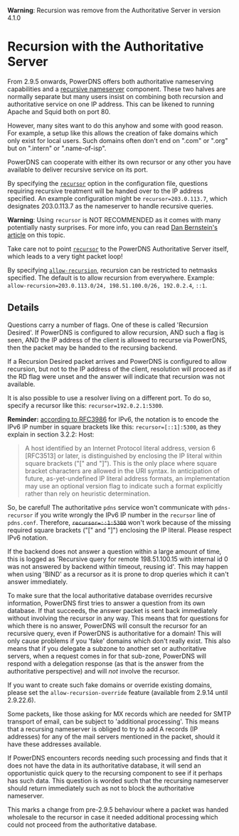 **Warning**: Recursion was remove from the Authoritative Server in version 4.1.0

# Recursion with the Authoritative Server
From 2.9.5 onwards, PowerDNS offers both authoritative nameserving capabilities
and a [recursive nameserver](../recursor/index.md) component. These two halves
are normally separate but many users insist on combining both recursion and
authoritative service on one IP address. This can be likened to running Apache
and Squid both on port 80.

However, many sites want to do this anyhow and some with good reason. For
example, a setup like this allows the creation of fake domains which only exist
for local users. Such domains often don't end on ".com" or ".org" but on
".intern" or ".name-of-isp".

PowerDNS can cooperate with either its own recursor or any other you have
available to deliver recursive service on its port.

By specifying the [`recursor`](settings.md#recursor) option in the configuration
file, questions requiring recursive treatment will be handed over to the IP
address specified. An example configuration might be `recursor=203.0.113.7`,
which designates 203.0.113.7 as the nameserver to handle recursive queries.

**Warning**: Using `recursor` is NOT RECOMMENDED as it comes with many
potentially nasty surprises. For more info, you can read
[Dan Bernstein's article](http://cr.yp.to/djbdns/separation.html) on this topic.

Take care not to point [`recursor`](settings.md#recursor) to the PowerDNS
Authoritative Server itself, which leads to a very tight packet loop!

By specifying [`allow-recursion`](settings.md#allow-recursion), recursion can be
restricted to netmasks specified. The default is to allow recursion from
everywhere. Example: `allow-recursion=203.0.113.0/24, 198.51.100.0/26, 192.0.2.4`, `::1`.

## Details
Questions carry a number of flags. One of these is called 'Recursion Desired'.
If PowerDNS is configured to allow recursion, AND such a flag is seen, AND the
IP address of the client is allowed to recurse via PowerDNS, then the packet may
be handed to the recursing backend.

If a Recursion Desired packet arrives and PowerDNS is configured to allow
recursion, but not to the IP address of the client, resolution will proceed as
if the RD flag were unset and the answer will indicate that recursion was not
available.

It is also possible to use a resolver living on a different port. To do so,
specify a recursor like this: `recursor=192.0.2.1:5300`.

**Reminder:** [according to RFC3986](https://tools.ietf.org/html/rfc3986#section-3.2.2) for IPv6, the notation is to
encode the IPv6 IP number in square brackets like this: `recursor=[::1]:5300`, as
they explain in section 3.2.2: Host:

> A host identified by an Internet Protocol literal address, version 6 [RFC3513] or
later, is distinguished by enclosing the IP literal within square brackets ("[" and "]").
This is the only place where square bracket characters are allowed in the URI syntax.
In anticipation of future, as-yet-undefined IP literal address formats, an
implementation may use an optional version flag to indicate such a format explicitly
rather than rely on heuristic determination.

So, be careful! The authoritative `pdns` service won't communicate with `pdns-recursor` 
if you write wrongly the IPv6 IP number in the `recursor` line of `pdns.conf`. Therefore,
~~`recursor=::1:5300`~~ won't work because of the missing required square brackets ("[" and "]") 
enclosing the IP literal. Please respect IPv6 notation.

If the backend does not answer a question within a large amount of time, this is
logged as 'Recursive query for remote 198.51.100.15 with internal id 0 was not
answered by backend within timeout, reusing id'. This may happen when using
'BIND' as a recursor as it is prone to drop queries which it can't answer
immediately.

To make sure that the local authoritative database overrides recursive
information, PowerDNS first tries to answer a question from its own database.
If that succeeds, the answer packet is sent back immediately without involving
the recursor in any way. This means that for questions for which there is no
answer, PowerDNS will consult the recursor for an recursive query, even if
PowerDNS is authoritative for a domain! This will only cause problems if you
'fake' domains which don't really exist. This also means that if you delegate a
subzone to another set or authoritative servers, when a request comes in for
that sub-zone, PowerDNS will respond with a delegation response (as that is the
answer from the authoritative perspective) and will *not* involve the recursor.

If you want to create such fake domains or override existing domains, please set
the `allow-recursion-override` feature (available from 2.9.14 until 2.9.22.6).

Some packets, like those asking for MX records which are needed for SMTP
transport of email, can be subject to 'additional processing'. This means that a
recursing nameserver is obliged to try to add A records (IP addresses) for any
of the mail servers mentioned in the packet, should it have these addresses
available.

If PowerDNS encounters records needing such processing and finds that it does
not have the data in its authoritative database, it will send an opportunistic
quick query to the recursing component to see if it perhaps has such data. This
question is worded such that the recursing nameserver should return immediately
such as not to block the authoritative nameserver.

This marks a change from pre-2.9.5 behaviour where a packet was handed wholesale
to the recursor in case it needed additional processing which could not proceed
from the authoritative database.
